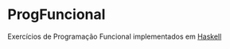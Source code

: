 # ProgFuncional
Exercícios de Programação Funcional implementados em [Haskell](https://www.haskell.org/)
